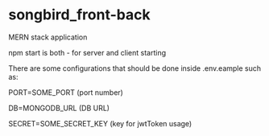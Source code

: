 # songbird_front-back

MERN stack application

npm start is both - for server and client starting

There are some configurations that should be done inside .env.eample such as:

PORT=SOME_PORT (port number)

DB=MONGODB_URL (DB URL)

SECRET=SOME_SECRET_KEY (key for jwtToken usage)

